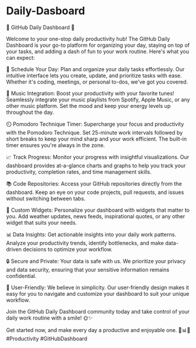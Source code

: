 # Daily-Dasboard
📅 GitHub Daily Dashboard 🚀

Welcome to your one-stop daily productivity hub! The GitHub Daily Dashboard is your go-to platform for organizing your day, staying on top of your tasks, and adding a dash of fun to your work routine. Here's what you can expect:

📆 Schedule Your Day: Plan and organize your daily tasks effortlessly. Our intuitive interface lets you create, update, and prioritize tasks with ease. Whether it's coding, meetings, or personal to-dos, we've got you covered.

🎵 Music Integration: Boost your productivity with your favorite tunes! Seamlessly integrate your music playlists from Spotify, Apple Music, or any other music platform. Set the mood and keep your energy levels up throughout the day.

⏲️ Pomodoro Technique Timer: Supercharge your focus and productivity with the Pomodoro Technique. Set 25-minute work intervals followed by short breaks to keep your mind sharp and your work efficient. The built-in timer ensures you're always in the zone.

📈 Track Progress: Monitor your progress with insightful visualizations. Our dashboard provides at-a-glance charts and graphs to help you track your productivity, completion rates, and time management skills.

📚 Code Repositories: Access your GitHub repositories directly from the dashboard. Keep an eye on your code projects, pull requests, and issues without switching between tabs.

📌 Custom Widgets: Personalize your dashboard with widgets that matter to you. Add weather updates, news feeds, inspirational quotes, or any other widget that suits your needs.

📊 Data Insights: Get actionable insights into your daily work patterns. Analyze your productivity trends, identify bottlenecks, and make data-driven decisions to optimize your workflow.

🔒 Secure and Private: Your data is safe with us. We prioritize your privacy and data security, ensuring that your sensitive information remains confidential.

🌟 User-Friendly: We believe in simplicity. Our user-friendly design makes it easy for you to navigate and customize your dashboard to suit your unique workflow.

Join the GitHub Daily Dashboard community today and take control of your daily work routine with a smile! 🌞✨

Get started now, and make every day a productive and enjoyable one. 🚀📊🎶 #Productivity #GitHubDashboard
